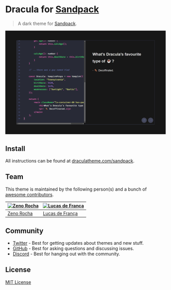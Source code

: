 # Dracula for [Sandpack](https://sandpack.codesandbox.io)

> A dark theme for [Sandpack](https://sandpack.codesandbox.io).

![Screenshot](./screenshot.png)

## Install

All instructions can be found at [draculatheme.com/sandpack](https://draculatheme.com/sandpack).

## Team

This theme is maintained by the following person(s) and a bunch of [awesome contributors](https://github.com/dracula/sandpack/graphs/contributors).

| [![Zeno Rocha](https://github.com/zenorocha.png?size=100)](https://github.com/zenorocha) | [![Lucas de França](https://github.com/luxonauta.png?size=100)](https://github.com/luxonauta) |
| ---------------------------------------------------------------------------------------- | --------------------------------------------------------------------------------------------- |
| [Zeno Rocha](https://github.com/zenorocha)                                               | [Lucas de França](https://github.com/luxonauta)                                               |

## Community

- [Twitter](https://twitter.com/draculatheme) - Best for getting updates about themes and new stuff.
- [GitHub](https://github.com/dracula/dracula-theme/discussions) - Best for asking questions and discussing issues.
- [Discord](https://draculatheme.com/discord-invite) - Best for hanging out with the community.

## License

[MIT License](./LICENSE)
